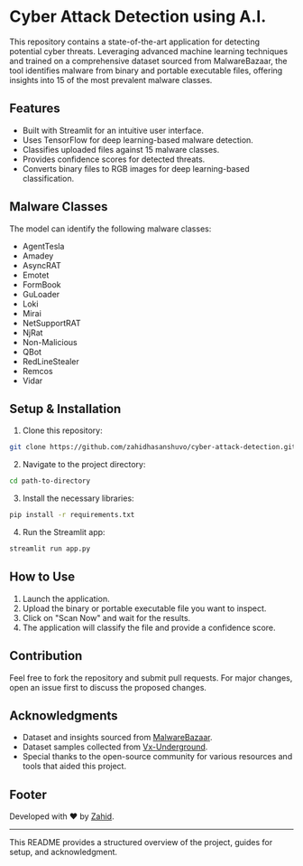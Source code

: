 # Cyber Attack Detection using A.I.

This repository contains a state-of-the-art application for detecting potential cyber threats. Leveraging advanced machine learning techniques and trained on a comprehensive dataset sourced from MalwareBazaar, the tool identifies malware from binary and portable executable files, offering insights into 15 of the most prevalent malware classes.

## Features
- Built with Streamlit for an intuitive user interface.
- Uses TensorFlow for deep learning-based malware detection.
- Classifies uploaded files against 15 malware classes.
- Provides confidence scores for detected threats.
- Converts binary files to RGB images for deep learning-based classification.

## Malware Classes
The model can identify the following malware classes:
- AgentTesla
- Amadey
- AsyncRAT
- Emotet
- FormBook
- GuLoader
- Loki
- Mirai
- NetSupportRAT
- NjRat
- Non-Malicious
- QBot
- RedLineStealer
- Remcos
- Vidar

## Setup & Installation

1. Clone this repository:
```bash
git clone https://github.com/zahidhasanshuvo/cyber-attack-detection.git
```

2. Navigate to the project directory:
```bash
cd path-to-directory
```

3. Install the necessary libraries:
```bash
pip install -r requirements.txt
```

4. Run the Streamlit app:
```bash
streamlit run app.py
```

## How to Use
1. Launch the application.
2. Upload the binary or portable executable file you want to inspect.
3. Click on "Scan Now" and wait for the results.
4. The application will classify the file and provide a confidence score.

## Contribution
Feel free to fork the repository and submit pull requests. For major changes, open an issue first to discuss the proposed changes.

## Acknowledgments
- Dataset and insights sourced from [MalwareBazaar](https://bazaar.abuse.ch/).
- Dataset samples collected from [Vx-Underground](https://www.vx-underground.org/).
- Special thanks to the open-source community for various resources and tools that aided this project.

## Footer
Developed with ❤️ by [Zahid](https://github.com/zahidhasanshuvo).

---
This README provides a structured overview of the project, guides for setup, and acknowledgment.